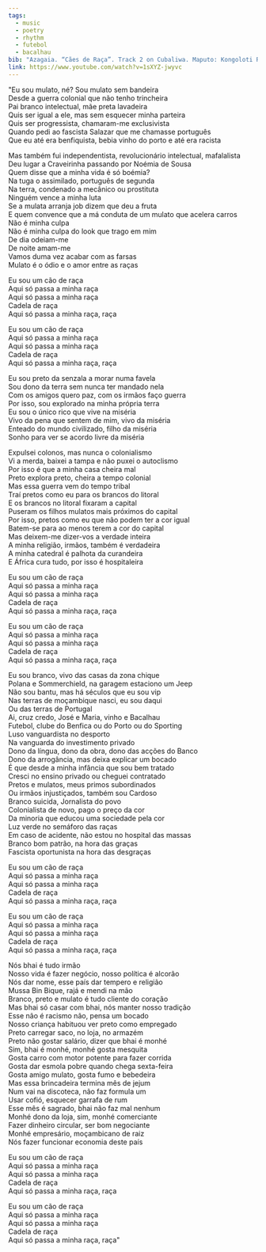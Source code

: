```yaml
---
tags:
  - music
  - poetry
  - rhythm
  - futebol
  - bacalhau
bib: "Azagaia. “Cães de Raça”. Track 2 on Cubaliwa. Maputo: Kongoloti Records, 2013. Accessed May 6th, 2025. https://www.youtube.com/watch?v=1sXYZ-jwyvc."
link: https://www.youtube.com/watch?v=1sXYZ-jwyvc
---
```

"Eu sou mulato, né? Sou mulato sem bandeira  
Desde a guerra colonial que não tenho trincheira  
Pai branco intelectual, mãe preta lavadeira  
Quis ser igual a ele, mas sem esquecer minha parteira  
Quis ser progressista, chamaram-me exclusivista  
Quando pedi ao fascista Salazar que me chamasse português  
Que eu até era benfiquista, bebia vinho do porto e até era racista

Mas também fui independentista, revolucionário intelectual, mafalalista  
Deu lugar a Craveirinha passando por Noémia de Sousa  
Quem disse que a minha vida é só boémia?  
Na tuga o assimilado, português de segunda  
Na terra, condenado a mecânico ou prostituta  
Ninguém vence a minha luta  
Se a mulata arranja job dizem que deu a fruta  
E quem convence que a má conduta de um mulato que acelera carros  
Não é minha culpa  
Não é minha culpa do look que trago em mim  
De dia odeiam-me  
De noite amam-me  
Vamos duma vez acabar com as farsas  
Mulato é o ódio e o amor entre as raças

Eu sou um cão de raça  
Aqui só passa a minha raça  
Aqui só passa a minha raça  
Cadela de raça  
Aqui só passa a minha raça, raça

Eu sou um cão de raça  
Aqui só passa a minha raça  
Aqui só passa a minha raça  
Cadela de raça  
Aqui só passa a minha raça, raça

Eu sou preto da senzala a morar numa favela  
Sou dono da terra sem nunca ter mandado nela  
Com os amigos quero paz, com os irmãos faço guerra  
Por isso, sou explorado na minha própria terra  
Eu sou o único rico que vive na miséria  
Vivo da pena que sentem de mim, vivo da miséria  
Enteado do mundo civilizado, filho da miséria  
Sonho para ver se acordo livre da miséria

Expulsei colonos, mas nunca o colonialismo  
Vi a merda, baixei a tampa e não puxei o autoclismo  
Por isso é que a minha casa cheira mal  
Preto explora preto, cheira a tempo colonial  
Mas essa guerra vem do tempo tribal  
Traí pretos como eu para os brancos do litoral  
E os brancos no litoral fixaram a capital  
Puseram os filhos mulatos mais próximos do capital  
Por isso, pretos como eu que não podem ter a cor igual  
Batem-se para ao menos terem a cor do capital  
Mas deixem-me dizer-vos a verdade inteira  
A minha religião, irmãos, também é verdadeira  
A minha catedral é palhota da curandeira  
E África cura tudo, por isso é hospitaleira

Eu sou um cão de raça  
Aqui só passa a minha raça  
Aqui só passa a minha raça  
Cadela de raça  
Aqui só passa a minha raça, raça

Eu sou um cão de raça  
Aqui só passa a minha raça  
Aqui só passa a minha raça  
Cadela de raça  
Aqui só passa a minha raça, raça

Eu sou branco, vivo das casas da zona chique  
Polana e Sommerchield, na garagem estaciono um Jeep  
Não sou bantu, mas há séculos que eu sou vip  
Nas terras de moçambique nasci, eu sou daqui  
Ou das terras de Portugal  
Ai, cruz credo, José e Maria, vinho e Bacalhau  
Futebol, clube do Benfica ou do Porto ou do Sporting  
Luso vanguardista no desporto  
Na vanguarda do investimento privado  
Dono da língua, dono da obra, dono das acções do Banco  
Dono da arrogância, mas deixa explicar um bocado  
É que desde a minha infância que sou bem tratado  
Cresci no ensino privado ou cheguei contratado  
Pretos e mulatos, meus primos subordinados  
Ou irmãos injustiçados, também sou Cardoso  
Branco suicida, Jornalista do povo  
Colonialista de novo, pago o preço da cor  
Da minoria que educou uma sociedade pela cor  
Luz verde no semáforo das raças  
Em caso de acidente, não estou no hospital das massas  
Branco bom patrão, na hora das graças  
Fascista oportunista na hora das desgraças

Eu sou um cão de raça  
Aqui só passa a minha raça  
Aqui só passa a minha raça  
Cadela de raça  
Aqui só passa a minha raça, raça

Eu sou um cão de raça  
Aqui só passa a minha raça  
Aqui só passa a minha raça  
Cadela de raça  
Aqui só passa a minha raça, raça

Nós bhai é tudo irmão  
Nosso vida é fazer negócio, nosso política é alcorão  
Nós dar nome, esse país dar tempero e religião  
Mussa Bin Bique, rajá e mendi na mão  
Branco, preto e mulato é tudo cliente do coração  
Mas bhai só casar com bhai, nós manter nosso tradição  
Esse não é racismo não, pensa um bocado  
Nosso criança habituou ver preto como empregado  
Preto carregar saco, no loja, no armazém  
Preto não gostar salário, dizer que bhai é monhé  
Sim, bhai é monhé, monhé gosta mesquita  
Gosta carro com motor potente para fazer corrida  
Gosta dar esmola pobre quando chega sexta-feira  
Gosta amigo mulato, gosta fumo e bebedeira  
Mas essa brincadeira termina mês de jejum  
Num vai na discoteca, não faz formula um  
Usar cofió, esquecer garrafa de rum  
Esse mês é sagrado, bhai não faz mal nenhum  
Monhé dono da loja, sim, monhé comerciante  
Fazer dinheiro circular, ser bom negociante  
Monhé empresário, moçambicano de raiz  
Nós fazer funcionar economia deste país

Eu sou um cão de raça  
Aqui só passa a minha raça  
Aqui só passa a minha raça  
Cadela de raça  
Aqui só passa a minha raça, raça

Eu sou um cão de raça  
Aqui só passa a minha raça  
Aqui só passa a minha raça  
Cadela de raça  
Aqui só passa a minha raça, raça"